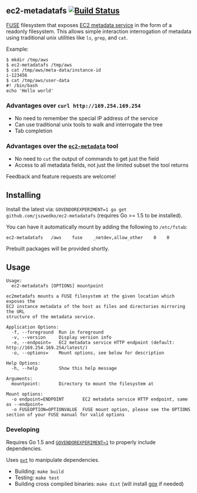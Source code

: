 ## ec2-metadatafs [![Build Status](https://travis-ci.org/jszwedko/ec2-metadatafs.svg?branch=master)](https://travis-ci.org/jszwedko/ec2-metadatafs)

[FUSE](https://github.com/libfuse/libfuse) filesystem that exposes [EC2
metadata
service](http://docs.aws.amazon.com/AWSEC2/latest/UserGuide/ec2-instance-metadata.html)
in the form of a readonly filesystem. This allows simple interaction
interrogation of metadata using traditional unix utilities like `ls`, `grep`,
and `cat`.

Example:
```
$ mkdir /tmp/aws
$ ec2-metadatafs /tmp/aws
$ cat /tmp/aws/meta-data/instance-id
i-123456
$ cat /tmp/aws/user-data
#! /bin/bash
echo 'Hello world'
```

### Advantages over `curl http://169.254.169.254`

* No need to remember the special IP address of the service
* Can use traditional unix tools to walk and interrogate the tree
* Tab completion

### Advantages over the [`ec2-metadata`](http://aws.amazon.com/code/1825) tool

* No need to `cut` the output of commands to get just the field
* Access to all metadata fields, not just the limited subset the tool returns

Feedback and feature requests are welcome!

## Installing

Install the latest via: `GOVENDOREXPERIMENT=1 go get
github.com/jszwedko/ec2-metadatafs` (requires Go >= 1.5 to be installed).

You can have it automatically mount by adding the following to `/etc/fstab`:

`ec2-metadatafs   /aws    fuse    _netdev,allow_other    0    0`

Prebuilt packages will be provided shortly.

## Usage

```
Usage:
  ec2-metadatafs [OPTIONS] mountpoint

ec2metadafs mounts a FUSE filesystem at the given location which exposes the
EC2 instance metadata of the host as files and directories mirroring the URL
structure of the metadata service.

Application Options:
  -f, --foreground  Run in foreground
  -v, --version     Display version info
  -e, --endpoint=   EC2 metadata service HTTP endpoint (default: http://169.254.169.254/latest/)
  -o, --options=    Mount options, see below for description

Help Options:
  -h, --help        Show this help message

Arguments:
  mountpoint:       Directory to mount the filesystem at

Mount options:
  -o endpoint=ENDPOINT       EC2 metadata service HTTP endpoint, same as --endpoint=
  -o FUSEOPTION=OPTIONVALUE  FUSE mount option, please see the OPTIONS section of your FUSE manual for valid options
```

### Developing

Requires Go 1.5 and
[`GOVENDOREXPERIMENT=1`](https://docs.google.com/document/d/1Bz5-UB7g2uPBdOx-rw5t9MxJwkfpx90cqG9AFL0JAYo/edit)
to properly include dependencies.

Uses [`gvt`](https://github.com/FiloSottile/gvt) to manipulate dependencies.

- Building: `make build`
- Testing: `make test`
- Building cross compiled binaries: `make dist` (will install
  [gox](https://github.com/mitchellh/gox) if needed)
